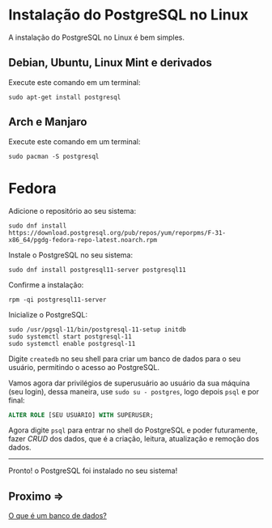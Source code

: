 # Instalação do PostgreSQL no Linux

A instalação do PostgreSQL no Linux é bem simples.

## Debian, Ubuntu, Linux Mint e derivados

Execute este comando em um terminal:

`sudo apt-get install postgresql`

## Arch e Manjaro

Execute este comando em um terminal:

`sudo pacman -S postgresql`

# Fedora

Adicione o repositório ao seu sistema:

`sudo dnf install https://download.postgresql.org/pub/repos/yum/reporpms/F-31-x86_64/pgdg-fedora-repo-latest.noarch.rpm`

Instale o PostgreSQL no seu sistema:

`sudo dnf install postgresql11-server postgresql11`

Confirme a instalação:

`rpm -qi postgresql11-server`

Inicialize o PostgreSQL:

```
sudo /usr/pgsql-11/bin/postgresql-11-setup initdb
sudo systemctl start postgresql-11
sudo systemctl enable postgresql-11
```

Digite `createdb` no seu shell para criar um banco de dados para o seu usuário, permitindo o acesso ao PostgreSQL.

Vamos agora dar privilégios de superusuário ao usuário da sua máquina (seu login), dessa maneira, use `sudo su - postgres`, logo depois `psql` e por final:

```sql
ALTER ROLE [SEU USUÁRIO] WITH SUPERUSER;
```

Agora digite `psql` para entrar no shell do PostgreSQL e poder futuramente, fazer _CRUD_ dos dados, que é a criação, leitura, atualização e remoção dos dados.

---

Pronto! o PostgreSQL foi instalado no seu sistema!

## Proximo =>

[O que é um banco de dados?](../oque-bd/README.md)
